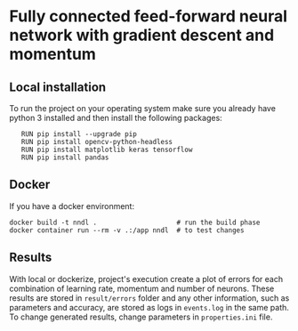 # Fully connected feed-forward neural network with gradient descent and momentum
## Local installation
To run the project on your operating system make sure you already have python 3 installed and then install the following packages:
```
   RUN pip install --upgrade pip
   RUN pip install opencv-python-headless
   RUN pip install matplotlib keras tensorflow
   RUN pip install pandas
```
## Docker
If you have a docker environment:
```
docker build -t nndl .                    # run the build phase 
docker container run --rm -v .:/app nndl  # to test changes
```

## Results
With local or dockerize, project's execution create a plot of errors for each combination of learning rate, momentum and number of neurons. These results are stored in ```result/errors``` folder and any other information, such as parameters and accuracy, are stored as logs in ```events.log``` in the same path. <br>
To change generated results, change parameters in ```properties.ini``` file.